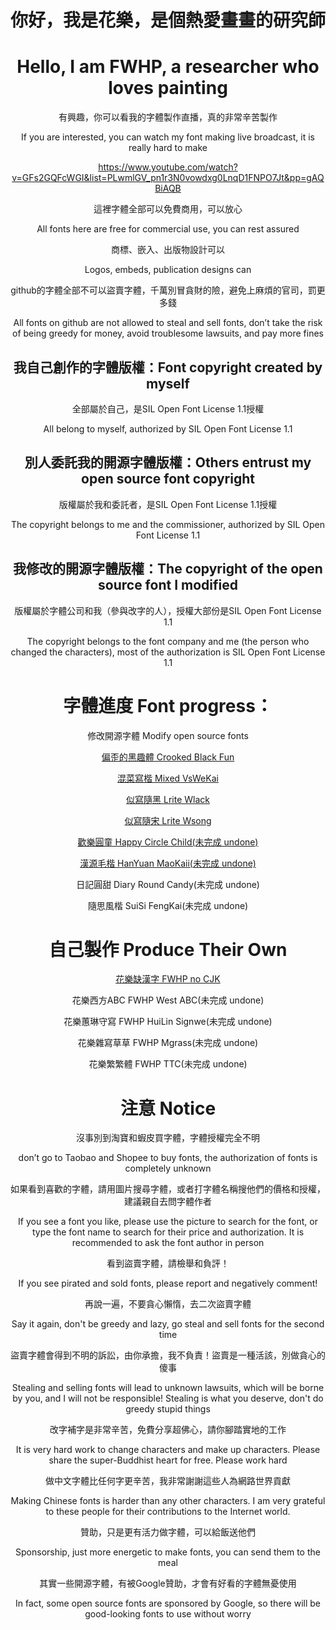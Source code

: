 <div align="center">

# 你好，我是花樂，是個熱愛畫畫的研究師
# Hello, I am FWHP, a researcher who loves painting

有興趣，你可以看我的字體製作直播，真的非常辛苦製作

If you are interested, you can watch my font making live broadcast, it is really hard to make

https://www.youtube.com/watch?v=GFs2GQFcWGI&list=PLwmlGV_pn1r3N0vowdxg0LnqD1FNPO7Jt&pp=gAQBiAQB

這裡字體全部可以免費商用，可以放心

All fonts here are free for commercial use, you can rest assured

商標、嵌入、出版物設計可以

Logos, embeds, publication designs can

github的字體全部不可以盜賣字體，千萬別冒貪財的險，避免上麻煩的官司，罰更多錢

All fonts on github are not allowed to steal and sell fonts, don’t take the risk of being greedy for money, avoid troublesome lawsuits, and pay more fines
  
## 我自己創作的字體版權：Font copyright created by myself

全部屬於自己，是SIL Open Font License 1.1授權

All belong to myself, authorized by SIL Open Font License 1.1

## 別人委託我的開源字體版權：Others entrust my open source font copyright

版權屬於我和委託者，是SIL Open Font License 1.1授權

The copyright belongs to me and the commissioner, authorized by SIL Open Font License 1.1

## 我修改的開源字體版權：The copyright of the open source font I modified

版權屬於字體公司和我（參與改字的人），授權大部份是SIL Open Font License 1.1

The copyright belongs to the font company and me (the person who changed the characters), most of the authorization is SIL Open Font License 1.1

# 字體進度 Font progress：
  
[]()

修改開源字體 Modify open source fonts

[偏歪的黑趣體 Crooked Black Fun](https://github.com/FWHP-Enfun/Crooked-Black-Fun)

[混菜寫楷 Mixed VsWeKai](https://github.com/FWHP-Enfun/Mixed-VsWeKai)

[似寫隨黑 Lrite Wlack](https://github.com/FWHP-Enfun/Lrite-Wlack)

[似寫隨宋 Lrite Wsong](https://github.com/FWHP-Enfun/Lrite-Wsong)

[歡樂圓童 Happy Circle Child(未完成 undone)](https://github.com/FWHP-Enfun/FWHP-Enfun/blob/main/Font/Progress/Happy%20Circle%20Child.md)

[漢源毛楷 HanYuan MaoKaii(未完成 undone)](https://github.com/FWHP-Enfun/FWHP-Enfun/blob/main/Font/Progress/HanYuan%20MaoKaii.md)
  
日記圓甜 Diary Round Candy(未完成 undone)
  
隨思風楷 SuiSi FengKai(未完成 undone)

# 自己製作 Produce Their Own

[花樂缺漢字 FWHP no CJK](https://github.com/FWHP-Enfun/FWHP-no-CJK)

花樂西方ABC FWHP West ABC(未完成 undone)

花樂蕙琳守寫 FWHP HuiLin Signwe(未完成 undone)

花樂雜寫草草 FWHP Mgrass(未完成 undone)

花樂繁繁體 FWHP TTC(未完成 undone)

# 注意 Notice

沒事別到淘寶和蝦皮買字體，字體授權完全不明

don’t go to Taobao and Shopee to buy fonts, the authorization of fonts is completely unknown

如果看到喜歡的字體，請用圖片搜尋字體，或者打字體名稱搜他們的價格和授權，建議親自去問字體作者

If you see a font you like, please use the picture to search for the font, or type the font name to search for their price and authorization. It is recommended to ask the font author in person

看到盜賣字體，請檢舉和負評！

If you see pirated and sold fonts, please report and negatively comment!

再說一遍，不要貪心懶惰，去二次盜賣字體

Say it again, don't be greedy and lazy, go steal and sell fonts for the second time

盜賣字體會得到不明的訴訟，由你承擔，我不負責！盜賣是一種活該，別做貪心的傻事

Stealing and selling fonts will lead to unknown lawsuits, which will be borne by you, and I will not be responsible! Stealing is what you deserve, don't do greedy stupid things

改字補字是非常辛苦，免費分享超佛心，請你腳踏實地的工作

It is very hard work to change characters and make up characters. Please share the super-Buddhist heart for free. Please work hard

做中文字體比任何字更辛苦，我非常謝謝這些人為網路世界貢獻

Making Chinese fonts is harder than any other characters. I am very grateful to these people for their contributions to the Internet world.

贊助，只是更有活力做字體，可以給飯送他們

Sponsorship, just more energetic to make fonts, you can send them to the meal

其實一些開源字體，有被Google贊助，才會有好看的字體無憂使用

In fact, some open source fonts are sponsored by Google, so there will be good-looking fonts to use without worry


<!--
**FWHP-Enfun/FWHP-Enfun** is a ✨ _special_ ✨ repository because its `README.md` (this file) appears on your GitHub profile.

Here are some ideas to get you started:

- 🔭 I’m currently working on ...
- 🌱 I’m currently learning ...
- 👯 I’m looking to collaborate on ...
- 🤔 I’m looking for help with ...
- 💬 Ask me about ...
- 📫 How to reach me: ...
- 😄 Pronouns: ...
- ⚡ Fun fact: ...
-->
